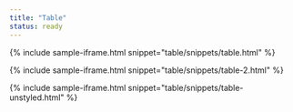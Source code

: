 ```yaml
---
title: "Table"
status: ready
---
```


{% include sample-iframe.html snippet="table/snippets/table.html" %}

{% include sample-iframe.html snippet="table/snippets/table-2.html" %}

{% include sample-iframe.html snippet="table/snippets/table-unstyled.html" %}